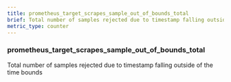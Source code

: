 ```yaml
---
title: prometheus_target_scrapes_sample_out_of_bounds_total
brief: Total number of samples rejected due to timestamp falling outside of the time bounds
metric_type: counter
---
```

### prometheus_target_scrapes_sample_out_of_bounds_total

Total number of samples rejected due to timestamp falling outside of the time bounds